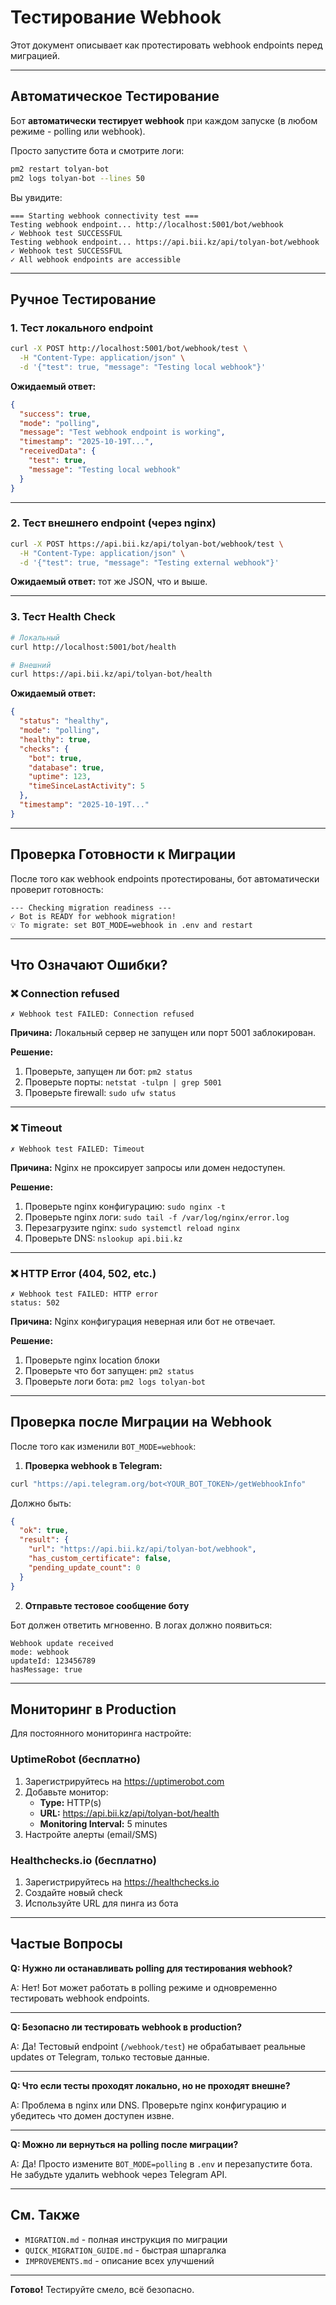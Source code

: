 # Тестирование Webhook

Этот документ описывает как протестировать webhook endpoints перед миграцией.

---

## Автоматическое Тестирование

Бот **автоматически тестирует webhook** при каждом запуске (в любом режиме - polling или webhook).

Просто запустите бота и смотрите логи:

```bash
pm2 restart tolyan-bot
pm2 logs tolyan-bot --lines 50
```

Вы увидите:

```
=== Starting webhook connectivity test ===
Testing webhook endpoint... http://localhost:5001/bot/webhook
✓ Webhook test SUCCESSFUL
Testing webhook endpoint... https://api.bii.kz/api/tolyan-bot/webhook
✓ Webhook test SUCCESSFUL
✓ All webhook endpoints are accessible
```

---

## Ручное Тестирование

### 1. Тест локального endpoint

```bash
curl -X POST http://localhost:5001/bot/webhook/test \
  -H "Content-Type: application/json" \
  -d '{"test": true, "message": "Testing local webhook"}'
```

**Ожидаемый ответ:**

```json
{
  "success": true,
  "mode": "polling",
  "message": "Test webhook endpoint is working",
  "timestamp": "2025-10-19T...",
  "receivedData": {
    "test": true,
    "message": "Testing local webhook"
  }
}
```

---

### 2. Тест внешнего endpoint (через nginx)

```bash
curl -X POST https://api.bii.kz/api/tolyan-bot/webhook/test \
  -H "Content-Type: application/json" \
  -d '{"test": true, "message": "Testing external webhook"}'
```

**Ожидаемый ответ:** тот же JSON, что и выше.

---

### 3. Тест Health Check

```bash
# Локальный
curl http://localhost:5001/bot/health

# Внешний
curl https://api.bii.kz/api/tolyan-bot/health
```

**Ожидаемый ответ:**

```json
{
  "status": "healthy",
  "mode": "polling",
  "healthy": true,
  "checks": {
    "bot": true,
    "database": true,
    "uptime": 123,
    "timeSinceLastActivity": 5
  },
  "timestamp": "2025-10-19T..."
}
```

---

## Проверка Готовности к Миграции

После того как webhook endpoints протестированы, бот автоматически проверит готовность:

```
--- Checking migration readiness ---
✓ Bot is READY for webhook migration!
💡 To migrate: set BOT_MODE=webhook in .env and restart
```

---

## Что Означают Ошибки?

### ❌ Connection refused

```
✗ Webhook test FAILED: Connection refused
```

**Причина:** Локальный сервер не запущен или порт 5001 заблокирован.

**Решение:**

1. Проверьте, запущен ли бот: `pm2 status`
2. Проверьте порты: `netstat -tulpn | grep 5001`
3. Проверьте firewall: `sudo ufw status`

---

### ❌ Timeout

```
✗ Webhook test FAILED: Timeout
```

**Причина:** Nginx не проксирует запросы или домен недоступен.

**Решение:**

1. Проверьте nginx конфигурацию: `sudo nginx -t`
2. Проверьте nginx логи: `sudo tail -f /var/log/nginx/error.log`
3. Перезагрузите nginx: `sudo systemctl reload nginx`
4. Проверьте DNS: `nslookup api.bii.kz`

---

### ❌ HTTP Error (404, 502, etc.)

```
✗ Webhook test FAILED: HTTP error
status: 502
```

**Причина:** Nginx конфигурация неверная или бот не отвечает.

**Решение:**

1. Проверьте nginx location блоки
2. Проверьте что бот запущен: `pm2 status`
3. Проверьте логи бота: `pm2 logs tolyan-bot`

---

## Проверка после Миграции на Webhook

После того как изменили `BOT_MODE=webhook`:

1. **Проверка webhook в Telegram:**

```bash
curl "https://api.telegram.org/bot<YOUR_BOT_TOKEN>/getWebhookInfo"
```

Должно быть:

```json
{
  "ok": true,
  "result": {
    "url": "https://api.bii.kz/api/tolyan-bot/webhook",
    "has_custom_certificate": false,
    "pending_update_count": 0
  }
}
```

2. **Отправьте тестовое сообщение боту**

Бот должен ответить мгновенно. В логах должно появиться:

```
Webhook update received
mode: webhook
updateId: 123456789
hasMessage: true
```

---

## Мониторинг в Production

Для постоянного мониторинга настройте:

### UptimeRobot (бесплатно)

1. Зарегистрируйтесь на https://uptimerobot.com
2. Добавьте монитор:
   - **Type:** HTTP(s)
   - **URL:** https://api.bii.kz/api/tolyan-bot/health
   - **Monitoring Interval:** 5 minutes
3. Настройте алерты (email/SMS)

### Healthchecks.io (бесплатно)

1. Зарегистрируйтесь на https://healthchecks.io
2. Создайте новый check
3. Используйте URL для пинга из бота

---

## Частые Вопросы

**Q: Нужно ли останавливать polling для тестирования webhook?**

A: Нет! Бот может работать в polling режиме и одновременно тестировать webhook endpoints.

---

**Q: Безопасно ли тестировать webhook в production?**

A: Да! Тестовый endpoint (`/webhook/test`) не обрабатывает реальные updates от Telegram, только тестовые данные.

---

**Q: Что если тесты проходят локально, но не проходят внешне?**

A: Проблема в nginx или DNS. Проверьте nginx конфигурацию и убедитесь что домен доступен извне.

---

**Q: Можно ли вернуться на polling после миграции?**

A: Да! Просто измените `BOT_MODE=polling` в `.env` и перезапустите бота. Не забудьте удалить webhook через Telegram API.

---

## См. Также

- `MIGRATION.md` - полная инструкция по миграции
- `QUICK_MIGRATION_GUIDE.md` - быстрая шпаргалка
- `IMPROVEMENTS.md` - описание всех улучшений

---

**Готово!** Тестируйте смело, всё безопасно.
